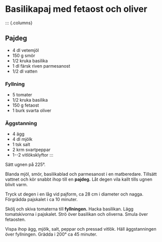 # Basilikapaj med fetaost och oliver

::: {.columns}
## Pajdeg

-   4 dl vetemjöl
-   150 g smör
-   1/2 kruka basilika
-   1 dl färsk riven parmesanost
-   1/2 dl vatten

### Fyllning

-   5 tomater
-   1/2 kruka basilika
-   150 g fetaost
-   1 burk svarta oliver

### Äggstanning

-   4 ägg
-   4 dl mjölk
-   1 tsk salt
-   2 krm svartpeppar
-   1--2 vitlöksklyftor
:::

Sätt ugnen på 225°.

Blanda mjöl, smör, basilikablad och parmesanost i en matberedare.
Tillsätt vattnet och kör snabbt ihop till en **pajdeg.** Låt degen vila
kallt tills ugnen blivit varm.

Tryck ut degen i en låg vid pajform, ca 28 cm i diameter och nagga.
Förgrädda pajskalet i ca 10 minuter.

Skölj och skiva tomaterna till **fyllningen.** Hacka basilikan. Lägg
tomatskivorna i pajskalet. Strö över basilikan och oliverna. Smula över
fetaosten.

Vispa ihop ägg, mjölk, salt, peppar och pressad vitlök. Häll
äggstanningen över fyllningen. Grädda i 200° ca 45 minuter.
